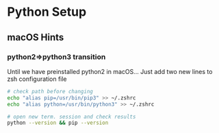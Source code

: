 # Python Setup

## macOS Hints

### python2=>python3 transition

Until we have preinstalled python2 in macOS... Just add two new lines to zsh configuration file

```bash
# check path before changing
echo "alias pip=/usr/bin/pip3" >> ~/.zshrc  
echo "alias python=/usr/bin/python3" >> ~/.zshrc

# open new term. session and check results
python --version && pip --version
```
